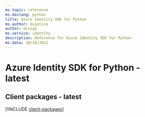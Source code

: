 ```yaml
---
ms.topic: reference
ms.devlang: python
title: Azure Identity SDK for Python
ms.author: mcpatino
author: mccoyp
ms.service: identity
description: Reference for Azure Identity SDK for Python
ms.data: 10/18/2022
---
```

# Azure Identity SDK for Python - latest

## Client packages - latest
[!INCLUDE [client-packages](identity-client-index.md)]